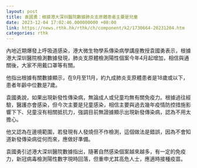 ```yaml
---
layout: post
title: 袁國勇：根據港大深圳醫院數據肺炎支原體患者主要是兒童
date: 2023-12-04 17:02:46.000000000 +08:00
link: https://news.rthk.hk/rthk/ch/component/k2/1730664-20231204.htm
categories: rthk
---
```


內地近期爆發上呼吸道感染，港大微生物學系傳染病學講座教授袁國勇表示，根據港大深圳醫院檢測數據發現，肺炎支原體檢測陽性個案今年4月起增加，相信與通關後，大家不用戴口罩等有關。

他指出根據有關數據顯示，在9月至11月，約九成肺炎支原體患者是18歲或以下，患者年齡中位數是7歲。

袁國勇說，如果出現新發性傳染病，無論成人或兒童均無有關免疫力。根據過往經驗，醫護亦會感染，但今次主要是兒童感染，相信主要與過去幾年疫情防控措施影響下下、兒童沒有相關抵抗力，強調目前無證據顯示出現新發傳染病，認為不用太擔心。

他又認為在邊境範圍，若發現有人發燒但不作檢測，這個做法是錯誤，因為不會知道新發傳染病從何而來，應做好準備。

袁國勇引述港大深圳醫院數據指出，隨著自然感染個案越來越多，有一定的免疫力，新冠病毒檢測陽性數字現時回落，但重申尤其高危人士，應適時接種疫苗。
